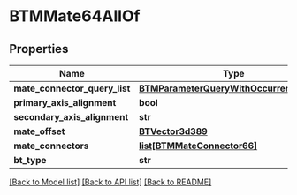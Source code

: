 # BTMMate64AllOf

## Properties
Name | Type | Description | Notes
------------ | ------------- | ------------- | -------------
**mate_connector_query_list** | [**BTMParameterQueryWithOccurrenceList67**](BTMParameterQueryWithOccurrenceList67.md) |  | [optional] 
**primary_axis_alignment** | **bool** |  | [optional] 
**secondary_axis_alignment** | **str** |  | [optional] 
**mate_offset** | [**BTVector3d389**](BTVector3d389.md) |  | [optional] 
**mate_connectors** | [**list[BTMMateConnector66]**](BTMMateConnector66.md) |  | [optional] 
**bt_type** | **str** |  | [optional] 

[[Back to Model list]](../README.md#documentation-for-models) [[Back to API list]](../README.md#documentation-for-api-endpoints) [[Back to README]](../README.md)


